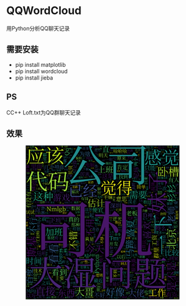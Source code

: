 # QQWordCloud
用Python分析QQ聊天记录

## 需要安装
* pip install matplotlib
* pip install wordcloud
* pip install jieba

## PS
CC++ Loft.txt为QQ群聊天记录

## 效果<br>
<div align=center><img src="images/wordcloud.png" width = "80%" /></div><br>


